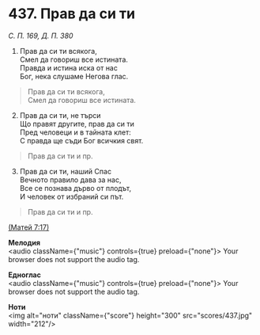 # 437. Прав да си ти  

*С. П. 169, Д. П. 380*  

1. Прав да си ти всякога,  
Смел да говориш все истината.  
Правда и истина иска от нас  
Бог, нека слушаме Негова глас.  

> Прав да си ти всякога,  
> Смел да говориш все истината.  

2. Прав да си ти, не търси  
Що правят другите, прав да си ти  
Пред человеци и в тайната клет:  
С правда ще съди Бог всичкия свят.  

> Прав да си ти и пр.  

3. Прав да си ти, наший Спас  
Вечното правило дава за нас,  
Все се познава дърво от плодът,  
И человек от избраний си път.  

> Прав да си ти и пр.  

[(Матей 7:17)](http://biblia.bg/index.php?k=40&g=7&s=17)  

__Мелодия__  
<audio className={"music"} controls={true} preload={"none"}><source src="mp3/437.mp3" type="audio/mpeg"/>
Your browser does not support the audio tag.
</audio>  

__Едноглас__  
<audio className={"music"} controls={true} preload={"none"}><source src="transp/437.mp3" type="audio/mpeg"/>
Your browser does not support the audio tag.
</audio>  

__Ноти__  
<img alt="ноти" className={"score"} height="300" src="scores/437.jpg" width="212"/>
